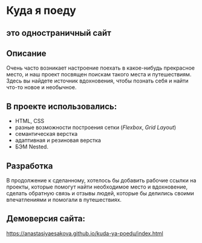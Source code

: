 # Куда я поеду
это одностраничный сайт
------
## Описание
Очень часто возникает настроение поехать в какое-нибудь прекрасное место, и наш проект посвящен поискам такого места и путешествиям. Здесь вы найдете источник вдохновения, чтобы познать себя и найти что-то новое и необычное.
## В проекте использовались:
* HTML, CSS
* разные возможности построения сетки (_Flexbox_, _Grid Layout_)
* семантическая верстка
* адаптивная и резиновая верстка
* БЭМ Nested.
## Разработка
В продолжение к сделанному, хотелось бы добавить рабочие ссылки на проекты, которые помогут найти необходимое место и вдохновение, сделать обратную связь и отзывы людей, которые бы делились своими впечатлениями и помогали в путешествиях.
## Демоверсия сайта:
 https://anastasiyaesakova.github.io/kuda-ya-poedu/index.html
